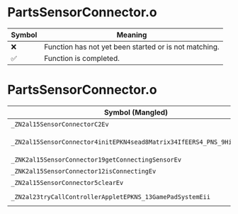 # PartsSensorConnector.o
| Symbol | Meaning 
| ------------- | ------------- 
| :x: | Function has not yet been started or is not matching. 
| :white_check_mark: | Function is completed. 


# PartsSensorConnector.o
| Symbol (Mangled) | Symbol (Demangled) | Decompiled? |
| ------------- |  ------------- | ------------- |
| `_ZN2al15SensorConnectorC2Ev` | `al::SensorConnector::SensorConnector(void)` | :x: |
| `_ZN2al15SensorConnector4initEPKN4sead8Matrix34IfEERS4_PNS_9HitSensorE` | `al::SensorConnector::init(sead::Matrix34<float> const*,sead::Matrix34<float> const&,al::HitSensor *)` | :x: |
| `_ZNK2al15SensorConnector19getConnectingSensorEv` | `al::SensorConnector::getConnectingSensor(void)const` | :x: |
| `_ZNK2al15SensorConnector12isConnectingEv` | `al::SensorConnector::isConnecting(void)const` | :x: |
| `_ZN2al15SensorConnector5clearEv` | `al::SensorConnector::clear(void)` | :x: |
| `_ZN2al23tryCallControllerAppletEPKNS_13GamePadSystemEii` | `al::tryCallControllerApplet(al::GamePadSystem const*,int,int)` | :x: |
